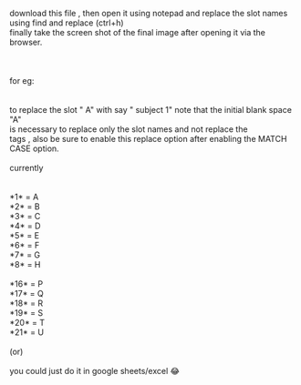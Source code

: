 
download this file , then open it using notepad and replace the slot names using find and replace (ctrl+h)   <br>
finally take the screen shot of the final image after opening it via the browser.                            <br>  
                                                                                                             <br>
                                                                                                             <br> 
for eg:                                                                                                      <br>          
                                                                                                             <br>
to replace the slot " A" with say " subject 1" note that the initial blank space "<blank space>A"            <br>
is necessary to replace only the slot names and not replace the                                              <br>
<a> tags , also be sure to enable this replace option after enabling the MATCH CASE option.                  <br> 
                                                                                                             <br>
 currently                                                                                                   <br> 
                                                                                                             <br>    
  \*1\*  = A <br>
  \*2\*  = B <br> 
  \*3\*  = C <br>
  \*4\*  = D <br>
  \*5\*  = E <br>
  \*6\*  = F <br>
  \*7\*  = G <br>
  \*8\*  = H <br>
   <br>
  \*16\* = P <br> 
  \*17\* = Q <br>
  \*18\* = R <br>
  \*19\* = S <br>
  \*20\* = T <br>
  \*21\* = U <br>
                                                                                                             <br>
(or)                                                                                                         <br>
                                                                                                             <br>
 you could just do it in google sheets/excel 😂
